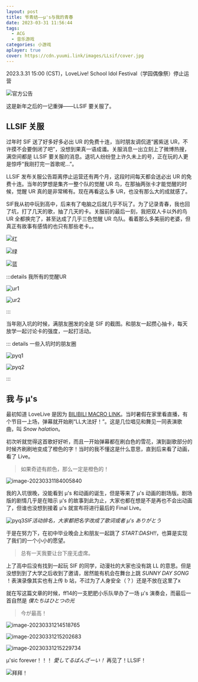 ```yaml
---
layout: post
title: 爷青结——μ's与我的青春
date: 2023-03-31 11:56:44
tags: 
  - ACG
  - 音乐游戏
categories: 小游戏
aplayer: true
cover: https://cdn.yuumi.link/images/LLsif/cover.jpg
---
```


2023.3.31 15:00 (CST)，LoveLive! School Idol Festival（学园偶像祭）停止运营

<!-- more -->

![官方公告](https://cdn.yuumi.link/images/LLsif/官方公告.jpg)

这是新年之后的一记重弹——LLSIF 要关服了。

## LLSIF 关服

过年时 SIF 送了好多好多必出 UR 的免费十连，当时朋友调侃道“酱紫送 UR，不许摸不会要倒闭了吧”，没想到果真一语成谶。关服消息一出立刻上了微博热搜，满空间都是 LLSIF 要关服的消息。退坑人纷纷登上许久未上的号，正在玩的人更是惊呼“我刚打完一首歌呢...”。

LLSIF 发布关服公告距离停止运营还有两个月，这段时间每天都会送必出 UR 的免费十连。当年的梦想是集齐一整个队的觉醒 UR 鸟，在那抽两张卡才能觉醒的时候，觉醒 UR 真的是非常稀有。现在再看这么多 UR，也没有那么大的成就感了。

SIF我从初中玩到高中，后来有了电脑之后就几乎不玩了。为了记录青春，我也回了坑，打了几天的歌，抽了几天的卡。关服前的最后一刻，我把双人卡以外的鸟 UR 全都换完了，甚至达成了几乎三色觉醒 UR 鸟队。看着那么多美丽的老婆，但真正有故事有感情的也只有那些老卡。。

![红](https://cdn.yuumi.link/images/LLsif/113552.jpg)

![绿](https://cdn.yuumi.link/images/LLsif/113555.jpg)

![蓝](https://cdn.yuumi.link/images/LLsif/113557.jpg)

:::details 我所有的觉醒UR

![ur1](https://cdn.yuumi.link/images/LLsif/113504.jpg)

![ur2](https://cdn.yuumi.link/images/LLsif/113520.jpg)

:::

当年刚入坑的时候，满朋友圈发的全是 SIF 的截图。和朋友一起攒心抽卡，每天放学一起讨论卡的强度，一起打活动。

::: details 一些入坑时的朋友圈

![pyq1](https://cdn.yuumi.link/images/LLsif/123150.jpg)

![pyq2](https://cdn.yuumi.link/images/LLsif/123418.jpg)

:::

## 我 与 μ's

最初知道 LoveLive 是因为 [BILIBILI MACRO LINK](https://www.bilibili.com/bangumi/play/ss32830)。当时暑假在家里看直播，有个节目一上场，弹幕就开始刷“LL大法好！”。这是几位唱见和舞见一同表演歌曲，叫 *Snow halation*。

<meting-js
 id="28768036"
 server="netease"
 type="song"
 theme="#D69B54">
</meting-js>

初次听就觉得这首歌好好听，而且一开始弹幕都在刷白色的雪花，演到副歌部分的时候齐刷刷地变成了橙色的字！当时的我不懂这是什么意思，直到后来看了动画，看了 Live。

> 如果奇迹有颜色，那么一定是橙色的！

![image-20230331184005840](https://cdn.yuumi.link/images/LLsif/snowhalation.png)

我的入坑很晚，没能看到 μ's 和动画的诞生，但是等来了 μ's 动画的剧场版。剧场版的剧情几乎是在暗示 μ's 的故事到此为止，大家也都在想是不是再也不会出动画了，但谁也没想到接着 μ's 就宣布将进行最后的 Final Live。

![pyq3](https://cdn.yuumi.link/images/LLsif/123357.jpg)_SIF活动排名，大家都把名字改成了歌词或者 μ's ありがとう_

于是在努力下，在初中毕业晚会上和朋友一起跳了 *START:DASH!!*，也算是实现了我们的一个小小的愿望。

> 总有一天我要让台下座无虚席。

<meting-js
 id="26218887"
 server="netease"
 type="song"
 theme="#D69B54">
</meting-js>

上了高中后没有找到一起玩 SIF 的同学，动漫社的大家也没有跳 LL 的意思。但是没想到到了大学之后收到了邀请，居然能有机会在舞台上跳 *SUNNY DAY SONG* ！表演录像其实也有上传 b 站，不过为了人身安全（？）还是不放在这里了x

<meting-js
 id="33004433"
 server="netease"
 type="song"
 theme="#D69B54">
</meting-js>

就在写这篇文章的时候，ff14的一支肥肥小乐队举办了一场 μ's 演奏会，而最后一首自然是 *僕たちはひとつの光* 

<meting-js
 id="33111737"
 server="netease"
 type="song"
 theme="#D69B54">
</meting-js>

> 今が最高！

![image-20230331214518765](https://cdn.yuumi.link/images/LLsif/image-20230331214518765.png)

![image-20230331215202683](https://cdn.yuumi.link/images/LLsif/image-20230331215202683.png)

![image-20230331215229734](https://cdn.yuumi.link/images/LLsif/image-20230331215229734.png)

μ'sic forever！！！ *愛してるばんざーい！* 再见了！LLSIF！

<meting-js
 id="28993131"
 server="netease"
 type="song"
 theme="#D69B54">
</meting-js>

![拜拜！](https://cdn.yuumi.link/images/LLsif/155739.jpg)
